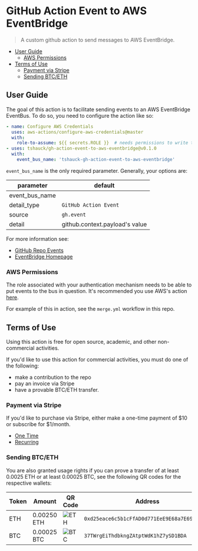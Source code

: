# GitHub Action Event to AWS EventBridge

> A custom github action to send messages to AWS EventBridge.

<!-- vim-markdown-toc GFM -->

* [User Guide](#user-guide)
  * [AWS Permissions](#aws-permissions)
* [Terms of Use](#terms-of-use)
  * [Payment via Stripe](#payment-via-stripe)
  * [Sending BTC/ETH](#sending-btceth)

<!-- vim-markdown-toc -->

## User Guide

The goal of this action is to facilitate sending events to an AWS EventBridge
EventBus. To do so, you need to configure the action like so:

```yaml
- name: Configure AWS Credentials
  uses: aws-actions/configure-aws-credentials@master
  with:
    role-to-assume: ${{ secrets.ROLE }}  # needs permissions to write to the event bus
- uses: tshauck/gh-action-event-to-aws-eventbridge@v0.1.0
  with:
    event_bus_name: 'tshauck-gh-action-event-to-aws-eventbridge'
```

`event_bus_name` is the only required parameter. Generally, your options are:

| parameter | default |
| ---- | ----- |
| event_bus_name | |
| detail_type | `GitHub Action Event` |
| source | `gh.event` |
| detail | github.context.payload's value |

For more information see:

* [GitHub Repo Events](https://docs.github.com/en/actions/learn-github-actions/events-that-trigger-workflows)
* [EventBridge Homepage](https://docs.aws.amazon.com/eventbridge/)

### AWS Permissions

The role associated with your authentication mechanism needs to be able to
put events to the bus in question. It's recommended you use AWS's action
[here](https://github.com/aws-actions/configure-aws-credentials).

For example of this in action, see the `merge.yml` workflow in this repo.

## Terms of Use

Using this action is free for open source, academic, and other non-commercial activities.

If you'd like to use this action for commercial activities, you must do one of
the following:

* make a contribution to the repo
* pay an invoice via Stripe
* have a provable BTC/ETH transfer.

### Payment via Stripe

If you'd like to purchase via Stripe, either make a one-time payment of
$10 or subscribe for $1/month.

* [One Time](https://buy.stripe.com/aEU03s4nM7Y876wbIJ)
* [Recurring](https://buy.stripe.com/cN217w3jI5Q01Mc4gg)

### Sending BTC/ETH

You are also granted usage rights if you can prove a transfer of at least 0.0025
ETH or at least 0.00025 BTC, see the following QR codes for the respective wallets:

|Token|Amount|QR Code| Address |
| --- | ----|---- | ----- |
|ETH| 0.00250 ETH | ![ETH](./.github/crypto-qr/eth.png) | ```0xd25eace6c5b1cFfAD0d771EeE9E68a7E69CE534f``` |
|BTC| 0.00025 BTC | ![BTC](./.github/crypto-qr/btc.png) | ```37TWrgEiThdbkngZAtptWdK1hZ7ySD1BDA``` |
